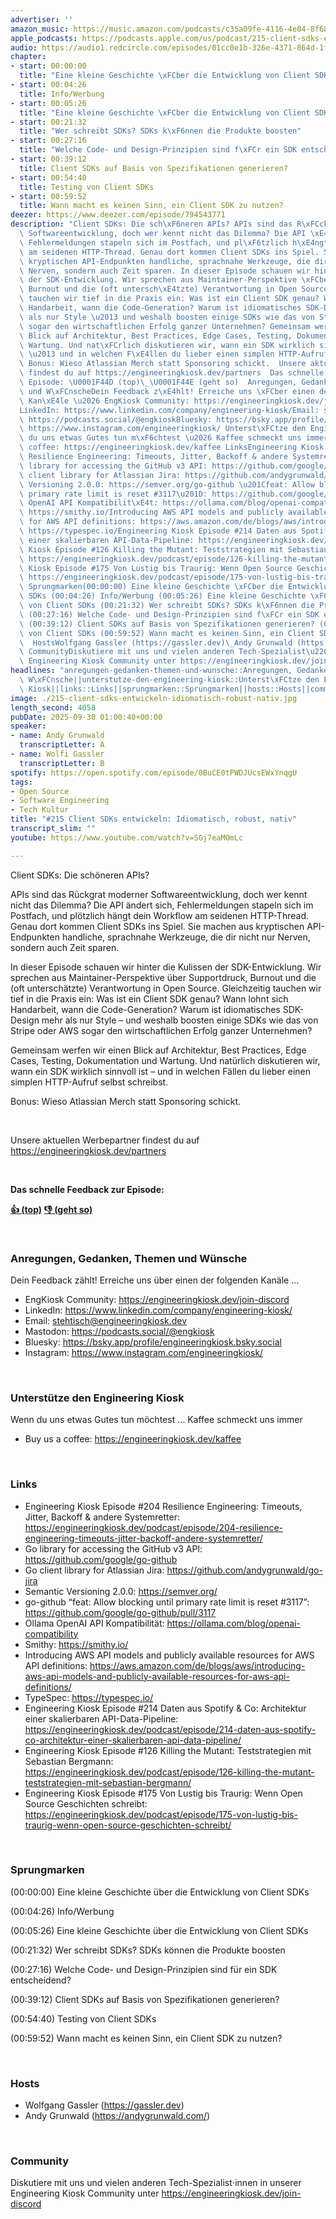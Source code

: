 ```yaml
---
advertiser: ''
amazon_music: https://music.amazon.com/podcasts/c35a09fe-4116-4e04-8f68-77d61b112e46/episodes/a284c362-1a19-4a49-b61a-35e4943071e4/engineering-kiosk-215-client-sdks-entwickeln-idiomatisch-robust-nativ
apple_podcasts: https://podcasts.apple.com/us/podcast/215-client-sdks-entwickeln-idiomatisch-robust-nativ/id1603082924?i=1000729197244&uo=4
audio: https://audio1.redcircle.com/episodes/01cc0e1b-326e-4371-864d-1f1c22457883/stream.mp3
chapter:
- start: 00:00:00
  title: "Eine kleine Geschichte \xFCber die Entwicklung von Client SDKs"
- start: 00:04:26
  title: Info/Werbung
- start: 00:05:26
  title: "Eine kleine Geschichte \xFCber die Entwicklung von Client SDKs"
- start: 00:21:32
  title: "Wer schreibt SDKs? SDKs k\xF6nnen die Produkte boosten"
- start: 00:27:16
  title: "Welche Code- und Design-Prinzipien sind f\xFCr ein SDK entscheidend?"
- start: 00:39:12
  title: Client SDKs auf Basis von Spezifikationen generieren?
- start: 00:54:40
  title: Testing von Client SDKs
- start: 00:59:52
  title: Wann macht es keinen Sinn, ein Client SDK zu nutzen?
deezer: https://www.deezer.com/episode/794543771
description: "Client SDKs: Die sch\xF6neren APIs? APIs sind das R\xFCckgrat moderner\
  \ Softwareentwicklung, doch wer kennt nicht das Dilemma? Die API \xE4ndert sich,\
  \ Fehlermeldungen stapeln sich im Postfach, und pl\xF6tzlich h\xE4ngt dein Workflow\
  \ am seidenen HTTP-Thread. Genau dort kommen Client SDKs ins Spiel. Sie machen aus\
  \ kryptischen API-Endpunkten handliche, sprachnahe Werkzeuge, die dir nicht nur\
  \ Nerven, sondern auch Zeit sparen. In dieser Episode schauen wir hinter die Kulissen\
  \ der SDK-Entwicklung. Wir sprechen aus Maintainer-Perspektive \xFCber Supportdruck,\
  \ Burnout und die (oft untersch\xE4tzte) Verantwortung in Open Source. Gleichzeitig\
  \ tauchen wir tief in die Praxis ein: Was ist ein Client SDK genau? Wann lohnt sich\
  \ Handarbeit, wann die Code-Generation? Warum ist idiomatisches SDK-Design mehr\
  \ als nur Style \u2013 und weshalb boosten einige SDKs wie das von Stripe oder AWS\
  \ sogar den wirtschaftlichen Erfolg ganzer Unternehmen? Gemeinsam werfen wir einen\
  \ Blick auf Architektur, Best Practices, Edge Cases, Testing, Dokumentation und\
  \ Wartung. Und nat\xFCrlich diskutieren wir, wann ein SDK wirklich sinnvoll ist\
  \ \u2013 und in welchen F\xE4llen du lieber einen simplen HTTP-Aufruf selbst schreibst.\
  \ Bonus: Wieso Atlassian Merch statt Sponsoring schickt.  Unsere aktuellen Werbepartner\
  \ findest du auf https://engineeringkiosk.dev/partners  Das schnelle Feedback zur\
  \ Episode: \U0001F44D (top)\_\U0001F44E (geht so)  Anregungen, Gedanken, Themen\
  \ und W\xFCnscheDein Feedback z\xE4hlt! Erreiche uns \xFCber einen der folgenden\
  \ Kan\xE4le \u2026 EngKiosk Community: https://engineeringkiosk.dev/join-discord\_\
  LinkedIn: https://www.linkedin.com/company/engineering-kiosk/Email: stehtisch@engineeringkiosk.devMastodon:\
  \ https://podcasts.social/@engkioskBluesky: https://bsky.app/profile/engineeringkiosk.bsky.socialInstagram:\
  \ https://www.instagram.com/engineeringkiosk/ Unterst\xFCtze den Engineering KioskWenn\
  \ du uns etwas Gutes tun m\xF6chtest \u2026 Kaffee schmeckt uns immer\_ Buy us a\
  \ coffee: https://engineeringkiosk.dev/kaffee LinksEngineering Kiosk Episode #204\
  \ Resilience Engineering: Timeouts, Jitter, Backoff & andere Systemretter: https://engineeringkiosk.dev/podcast/episode/204-resilience-engineering-timeouts-jitter-backoff-andere-systemretter/Go\
  \ library for accessing the GitHub v3 API: https://github.com/google/go-githubGo\
  \ client library for Atlassian Jira: https://github.com/andygrunwald/go-jiraSemantic\
  \ Versioning 2.0.0: https://semver.org/go-github \u201Cfeat: Allow blocking until\
  \ primary rate limit is reset #3117\u201D: https://github.com/google/go-github/pull/3117Ollama\
  \ OpenAI API Kompatibilit\xE4t: https://ollama.com/blog/openai-compatibilitySmithy:\
  \ https://smithy.io/Introducing AWS API models and publicly available resources\
  \ for AWS API definitions: https://aws.amazon.com/de/blogs/aws/introducing-aws-api-models-and-publicly-available-resources-for-aws-api-definitions/TypeSpec:\
  \ https://typespec.io/Engineering Kiosk Episode #214 Daten aus Spotify & Co: Architektur\
  \ einer skalierbaren API-Data-Pipeline: https://engineeringkiosk.dev/podcast/episode/214-daten-aus-spotify-co-architektur-einer-skalierbaren-api-data-pipeline/Engineering\
  \ Kiosk Episode #126 Killing the Mutant: Teststrategien mit Sebastian Bergmann:\
  \ https://engineeringkiosk.dev/podcast/episode/126-killing-the-mutant-teststrategien-mit-sebastian-bergmann/Engineering\
  \ Kiosk Episode #175 Von Lustig bis Traurig: Wenn Open Source Geschichten schreibt:\
  \ https://engineeringkiosk.dev/podcast/episode/175-von-lustig-bis-traurig-wenn-open-source-geschichten-schreibt/\
  \ Sprungmarken(00:00:00) Eine kleine Geschichte \xFCber die Entwicklung von Client\
  \ SDKs (00:04:26) Info/Werbung (00:05:26) Eine kleine Geschichte \xFCber die Entwicklung\
  \ von Client SDKs (00:21:32) Wer schreibt SDKs? SDKs k\xF6nnen die Produkte boosten\
  \ (00:27:16) Welche Code- und Design-Prinzipien sind f\xFCr ein SDK entscheidend?\
  \ (00:39:12) Client SDKs auf Basis von Spezifikationen generieren? (00:54:40) Testing\
  \ von Client SDKs (00:59:52) Wann macht es keinen Sinn, ein Client SDK zu nutzen?\
  \  HostsWolfgang Gassler (https://gassler.dev)\_Andy Grunwald (https://andygrunwald.com/)\
  \ CommunityDiskutiere mit uns und vielen anderen Tech-Spezialist\u22C5innen in unserer\
  \ Engineering Kiosk Community unter https://engineeringkiosk.dev/join-discord"
headlines: "anregungen-gedanken-themen-und-wunsche::Anregungen, Gedanken, Themen und\
  \ W\xFCnsche||unterstutze-den-engineering-kiosk::Unterst\xFCtze den Engineering\
  \ Kiosk||links::Links||sprungmarken::Sprungmarken||hosts::Hosts||community::Community"
image: ./215-client-sdks-entwickeln-idiomatisch-robust-nativ.jpg
length_second: 4058
pubDate: 2025-09-30 01:00:40+00:00
speaker:
- name: Andy Grunwald
  transcriptLetter: A
- name: Wolfi Gassler
  transcriptLetter: B
spotify: https://open.spotify.com/episode/0BuCE0tPWDJUcsEWxYnqgU
tags:
- Open Source
- Software Engineering
- Tech Kultur
title: "#215 Client SDKs entwickeln: Idiomatisch, robust, nativ"
transcript_slim: ""
youtube: https://www.youtube.com/watch?v=SGj7eaMOmLc

---
```

<p>Client SDKs: Die schöneren APIs?</p><p>APIs sind das Rückgrat moderner Softwareentwicklung, doch wer kennt nicht das Dilemma? Die API ändert sich, Fehlermeldungen stapeln sich im Postfach, und plötzlich hängt dein Workflow am seidenen HTTP-Thread. Genau dort kommen Client SDKs ins Spiel. Sie machen aus kryptischen API-Endpunkten handliche, sprachnahe Werkzeuge, die dir nicht nur Nerven, sondern auch Zeit sparen.</p><p>In dieser Episode schauen wir hinter die Kulissen der SDK-Entwicklung. Wir sprechen aus Maintainer-Perspektive über Supportdruck, Burnout und die (oft unterschätzte) Verantwortung in Open Source. Gleichzeitig tauchen wir tief in die Praxis ein: Was ist ein Client SDK genau? Wann lohnt sich Handarbeit, wann die Code-Generation? Warum ist idiomatisches SDK-Design mehr als nur Style – und weshalb boosten einige SDKs wie das von Stripe oder AWS sogar den wirtschaftlichen Erfolg ganzer Unternehmen?</p><p>Gemeinsam werfen wir einen Blick auf Architektur, Best Practices, Edge Cases, Testing, Dokumentation und Wartung. Und natürlich diskutieren wir, wann ein SDK wirklich sinnvoll ist – und in welchen Fällen du lieber einen simplen HTTP-Aufruf selbst schreibst.</p><p>Bonus: Wieso Atlassian Merch statt Sponsoring schickt.</p><p><br></p><p>Unsere aktuellen Werbepartner findest du auf <a href="https://engineeringkiosk.dev/partners">https://engineeringkiosk.dev/partners</a></p><p><br></p><p><strong>Das schnelle Feedback zur Episode:</strong></p><p><a href="https://api.openpodcast.dev/feedback/215/upvote" rel="nofollow"><strong>👍 (top)</strong></a><strong> </strong><a href="https://api.openpodcast.dev/feedback/215/downvote" rel="nofollow"><strong>👎 (geht so)</strong></a></p><p><br></p><h3 id="anregungen-gedanken-themen-und-wunsche">Anregungen, Gedanken, Themen und Wünsche</h3><p>Dein Feedback zählt! Erreiche uns über einen der folgenden Kanäle …</p><ul><li>EngKiosk Community: <a href="https://engineeringkiosk.dev/join-discord">https://engineeringkiosk.dev/join-discord</a> </li><li>LinkedIn: <a href="https://www.linkedin.com/company/engineering-kiosk/" rel="nofollow">https://www.linkedin.com/company/engineering-kiosk/</a></li><li>Email: <a href="mailto:stehtisch@engineeringkiosk.dev" rel="nofollow">stehtisch@engineeringkiosk.dev</a></li><li>Mastodon: <a href="https://podcasts.social/@engkiosk" rel="nofollow">https://podcasts.social/@engkiosk</a></li><li>Bluesky: <a href="https://bsky.app/profile/engineeringkiosk.bsky.social" rel="nofollow">https://bsky.app/profile/engineeringkiosk.bsky.social</a></li><li>Instagram: <a href="https://www.instagram.com/engineeringkiosk/" rel="nofollow">https://www.instagram.com/engineeringkiosk/</a></li></ul><p><br></p><h3 id="unterstutze-den-engineering-kiosk">Unterstütze den Engineering Kiosk</h3><p>Wenn du uns etwas Gutes tun möchtest … Kaffee schmeckt uns immer </p><ul><li>Buy us a coffee: <a href="https://engineeringkiosk.dev/kaffee">https://engineeringkiosk.dev/kaffee</a></li></ul><p><br></p><h3 id="links">Links</h3><ul><li>Engineering Kiosk Episode #204 Resilience Engineering: Timeouts, Jitter, Backoff &amp; andere Systemretter: <a href="https://engineeringkiosk.dev/podcast/episode/204-resilience-engineering-timeouts-jitter-backoff-andere-systemretter/">https://engineeringkiosk.dev/podcast/episode/204-resilience-engineering-timeouts-jitter-backoff-andere-systemretter/</a></li><li>Go library for accessing the GitHub v3 API: <a href="https://github.com/google/go-github" rel="nofollow">https://github.com/google/go-github</a></li><li>Go client library for Atlassian Jira: <a href="https://github.com/andygrunwald/go-jira" rel="nofollow">https://github.com/andygrunwald/go-jira</a></li><li>Semantic Versioning 2.0.0: <a href="https://semver.org/" rel="nofollow">https://semver.org/</a></li><li>go-github “feat: Allow blocking until primary rate limit is reset #3117”: <a href="https://github.com/google/go-github/pull/3117" rel="nofollow">https://github.com/google/go-github/pull/3117</a></li><li>Ollama OpenAI API Kompatibilität: <a href="https://ollama.com/blog/openai-compatibility" rel="nofollow">https://ollama.com/blog/openai-compatibility</a></li><li>Smithy: <a href="https://smithy.io/" rel="nofollow">https://smithy.io/</a></li><li>Introducing AWS API models and publicly available resources for AWS API definitions: <a href="https://aws.amazon.com/de/blogs/aws/introducing-aws-api-models-and-publicly-available-resources-for-aws-api-definitions/" rel="nofollow">https://aws.amazon.com/de/blogs/aws/introducing-aws-api-models-and-publicly-available-resources-for-aws-api-definitions/</a></li><li>TypeSpec: <a href="https://typespec.io/" rel="nofollow">https://typespec.io/</a></li><li>Engineering Kiosk Episode #214 Daten aus Spotify &amp; Co: Architektur einer skalierbaren API-Data-Pipeline: <a href="https://engineeringkiosk.dev/podcast/episode/214-daten-aus-spotify-co-architektur-einer-skalierbaren-api-data-pipeline/">https://engineeringkiosk.dev/podcast/episode/214-daten-aus-spotify-co-architektur-einer-skalierbaren-api-data-pipeline/</a></li><li>Engineering Kiosk Episode #126 Killing the Mutant: Teststrategien mit Sebastian Bergmann: <a href="https://engineeringkiosk.dev/podcast/episode/126-killing-the-mutant-teststrategien-mit-sebastian-bergmann/">https://engineeringkiosk.dev/podcast/episode/126-killing-the-mutant-teststrategien-mit-sebastian-bergmann/</a></li><li>Engineering Kiosk Episode #175 Von Lustig bis Traurig: Wenn Open Source Geschichten schreibt: <a href="https://engineeringkiosk.dev/podcast/episode/175-von-lustig-bis-traurig-wenn-open-source-geschichten-schreibt/">https://engineeringkiosk.dev/podcast/episode/175-von-lustig-bis-traurig-wenn-open-source-geschichten-schreibt/</a></li></ul><p><br></p><h3 id="sprungmarken">Sprungmarken</h3><p>(00:00:00) Eine kleine Geschichte über die Entwicklung von Client SDKs</p><p>(00:04:26) Info/Werbung</p><p>(00:05:26) Eine kleine Geschichte über die Entwicklung von Client SDKs</p><p>(00:21:32) Wer schreibt SDKs? SDKs können die Produkte boosten</p><p>(00:27:16) Welche Code- und Design-Prinzipien sind für ein SDK entscheidend?</p><p>(00:39:12) Client SDKs auf Basis von Spezifikationen generieren?</p><p>(00:54:40) Testing von Client SDKs</p><p>(00:59:52) Wann macht es keinen Sinn, ein Client SDK zu nutzen?</p><p><br></p><h3 id="hosts">Hosts</h3><ul><li>Wolfgang Gassler (<a href="https://gassler.dev" rel="nofollow">https://gassler.dev</a>) </li><li>Andy Grunwald (<a href="https://andygrunwald.com/" rel="nofollow">https://andygrunwald.com/</a>)</li></ul><p><br></p><h3 id="community">Community</h3><p>Diskutiere mit uns und vielen anderen Tech-Spezialist⋅innen in unserer Engineering Kiosk Community unter <a href="https://engineeringkiosk.dev/join-discord">https://engineeringkiosk.dev/join-discord</a> </p>